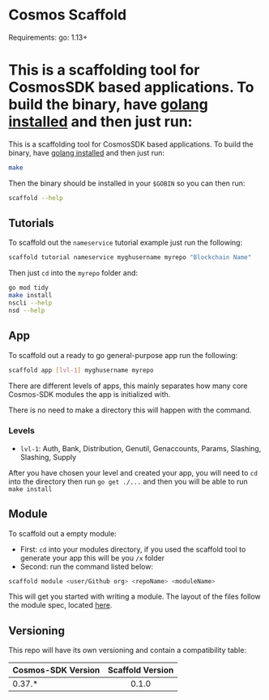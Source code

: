 # Cosmos Scaffold

Requirements:
go: 1.13+

# This is a scaffolding tool for CosmosSDK based applications. To build the binary, have [golang installed](https://golang.org/doc/install) and then just run:

This is a scaffolding tool for CosmosSDK based applications. To build the binary, have [golang installed](https://golang.org/doc/install) and then just run:

```bash
make
```

Then the binary should be installed in your `$GOBIN` so you can then run:

```bash
scaffold --help
```

## Tutorials

To scaffold out the `nameservice` tutorial example just run the following:

```bash
scaffold tutorial nameservice myghusername myrepo "Blockchain Name"
```

Then just `cd` into the `myrepo` folder and:

```bash
go mod tidy
make install
nscli --help
nsd --help
```

## App

To scaffold out a ready to go general-purpose app run the following:

```bash
scaffold app [lvl-1] myghusername myrepo
```

There are different levels of apps, this mainly separates how many core Cosmos-SDK modules the app is initialized with.

There is no need to make a directory this will happen with the command.

### Levels

- `lvl-1`: Auth, Bank, Distribution, Genutil, Genaccounts, Params, Slashing, Slashing, Supply

After you have chosen your level and created your app, you will need to `cd` into the directory then run
`go get ./...` and then you will be able to run `make install`

## Module

To scaffold out a empty module:

- First: `cd` into your modules directory, if you used the scaffold tool to generate your app this will be you `/x` folder
- Second: run the command listed below:

```bash
scaffold module <user/Github org> <repoName> <moduleName>
```

This will get you started with writing a module.
The layout of the files follow the module spec, located [here](https://github.com/cosmos/cosmos-sdk/blob/0992c2994ca15131712ab19369f558190434f231/docs/building-modules/structure.md).

## Versioning

This repo will have its own versioning and contain a compatibility table:

| Cosmos-SDK Version | Scaffold Version |
| ------------------ | :--------------: |
| 0.37.\*            |      0.1.0       |
